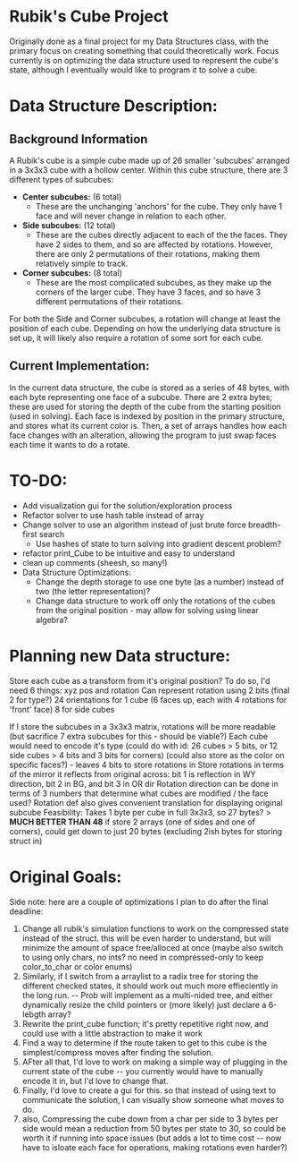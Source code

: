 # Rubik's Cube Project

Originally done as a final project for my Data Structures class, with the primary focus on creating something that could theoretically work. Focus currently is on optimizing the data structure used to represent the cube's state, although I eventually would like to program it to solve a cube.

# Data Structure Description:

## Background Information

A Rubik's cube is a simple cube made up of 26 smaller 'subcubes' arranged in a 3x3x3 cube with a hollow center. Within this cube structure, there are 3 different types of subcubes:

- **Center subcubes:** (6 total)
  - These are the unchanging 'anchors' for the cube. They only have 1 face and will never change in relation to each other.
- **Side subcubes:** (12 total)
  - These are the cubes directly adjacent to each of the the faces. They have 2 sides to them, and so are affected by rotations. However, there are only 2 permutations of their rotations, making them relatively simple to track.
- **Corner subcubes:** (8 total)
  - These are the most complicated subcubes, as they make up the corners of the larger cube. They have 3 faces, and so have 3 different permutations of their rotations.

For both the Side and Corner subcubes, a rotation will change at least the position of each cube. Depending on how the underlying data structure is set up, it will likely also require a rotation of some sort for each cube.

## Current Implementation:

In the current data structure, the cube is stored as a series of 48 bytes, with each byte representing one face of a subcube. There are 2 extra bytes; these are used for storing the depth of the cube from the starting position (used in solving). Each face is indexed by position in the primary structure, and stores what its current color is. Then, a set of arrays handles how each face changes with an alteration, allowing the program to just swap faces each time it wants to do a rotate.

# TO-DO:

- Add visualization gui for the solution/exploration process
- Refactor solver to use hash table instead of array
- Change solver to use an algorithm instead of just brute force breadth-first search
  - Use hashes of state to turn solving into gradient descent problem?
- refactor print_Cube to be intuitive and easy to understand
- clean up comments (sheesh, so many!)
- Data Structure Optimizations:
  - Change the depth storage to use one byte (as a number) instead of two (the letter representation)?
  - Change data structure to work off only the rotations of the cubes from the original position - may allow for solving using linear algebra?

# Planning new Data structure:

Store each cube as a transform from it's original position?
To do so, I'd need 6 things: xyz pos and rotation
Can represent rotation using 2 bits (final 2 for type?)
24 orientations for 1 cube (6 faces up, each with 4 rotations for 'front' face)
8 for side cubes

If I store the subcubes in a 3x3x3 matrix, rotations will be more readable (but sacrifice 7 extra subcubes for this - should be viable?)
Each cube would need to encode it's type (could do with id: 26 cubes > 5 bits, or 12 side cubes > 4 bits and 3 bits for corners)
(could also store as the color on specific faces?) - leaves 4 bits to store rotations in
Store rotations in terms of the mirror it reflects from original across: bit 1 is reflection in WY direction, bit 2 in BG, and bit 3 in OR dir
Rotation direction can be done in terms of 3 numbers that determine what cubes are modified / the face used?
Rotation def also gives convenient translation for displaying original subcube
Feasibility:
Takes 1 byte per cube in full 3x3x3, so 27 bytes? > **MUCH BETTER THAN 48**
if store 2 arrays (one of sides and one of corners), could get down to just 20 bytes (excluding 2ish bytes for storing struct in)

# Original Goals:

Side note: here are a couple of optimizations I plan to do after the final deadline:

1. Change all rubik's simulation functions to work on the compressed state instead of the struct. this will be even harder to understand, but will minimize the amount of space free/alloced at once (maybe also switch to using only chars, no ints? no need in compressed-only to keep color_to_char or color enums)
2. Similarly, if I switch from a arraylist to a radix tree for storing the different checked states, it should work out much more effieciently in the long run. -- Prob will implement as a multi-nided tree, and either dynamically resize the child pointers or (more likely) just declare a 6-lebgth array?
3. Rewrite the print_cube function; it's pretty repetitive right now, and could use with a little abstraction to make it work
4. Find a way to determine if the route taken to get to this cube is the simplest/compress moves after finding the solution.
5. AFter all that, I'd love to work on making a simple way of plugging in the current state of the cube -- you currently would have to manually encode it in, but I'd love to change that.
6. Finally, I'd love to create a gui for this. so that instead of using text to communicate the solution, I can visually show someone what moves to do.
7. also, Compressing the cube down from a char per side to 3 bytes per side would mean a reduction from 50 bytes per state to 30, so could be worth it if running into space issues (but adds a lot to time cost -- now have to isloate each face for operations, making rotations even harder?)

